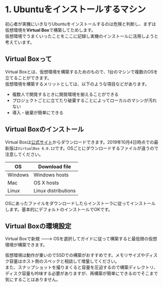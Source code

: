 # 1. Ubuntuをインストールするマシン

初心者が実機にいきなりUbuntuをインストールするのは危険と判断し、まずは仮想環境を**Virtual Box**で構築してためします。  \
仮想環境でうまくいったことをここに記録し実機のインストールに活用しようと考えています。

## Virtual Boxって

Virtual Boxとは、仮想環境を構築するためのもので、1台のマシンで複数のOSを立てることができます。  \
仮想環境を構築するメリットとしては、以下のような項目などがあります。

- 複数人で開発するときに開発環境を揃えることができる
- プロジェクトごとに立てたり破棄することによってローカルのマシンが汚れない
- 導入・破棄が簡単にできる

## Virtual Boxのインストール

Virtual Boxは[公式サイト](https://www.virtualbox.org/)からダウンロードできます。2019年10月4日時点での最新版は`VirtualBox 6.0.12`です。OSごとにダウンロードするファイルが違うので注意してください。

| OS | Download file |
| ------- | ------------- |
| Windows | Windows hosts |
| Mac     | OS X hosts |
| Linux   | Linux distributions |

OSにあったファイルをダウンロードしたらインストーラに従ってインストールします。基本的にデフォルトのインストールでOKです。

## Virtual Boxの環境設定

Virtual Boxで新規 ---> OSを選択してガイドに従って構築すると最低限の仮想環境が構築できます。

仮想環境は動作が重いのでSSDでの構築がおすすめです。メモリサイズやディスク容量はホスト側のスペックと相談して増量してください。  \
また、スナップショットを撮りまくると容量を圧迫するので構築ディレクトリ、ディスク容量も吟味する必要がありますが、再構築が簡単にできるのでそこまで気にすることはありません。
